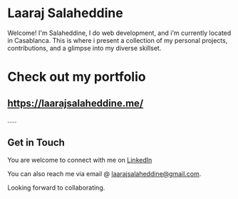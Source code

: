 # Laaraj Salaheddine

Welcome! I'm Salaheddine, I do web development, and i'm currently located in Casablanca. This is where i present a collection of my personal projects, contributions, and a glimpse into my diverse skillset.

# Check out my portfolio
## https://laarajsalaheddine.me/

.....

## Get in Touch

You are welcome to connect with me on [LinkedIn](https://www.linkedin.com/in/laarajsalaheddine/)

You can also reach me via email @ <a href="mailto:laarajsalaheddine@gmail.com">laarajsalaheddine@gmail.com</a>.

Looking forward to collaborating.
